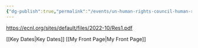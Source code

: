 ```yaml
---
{"dg-publish":true,"permalink":"/events/un-human-rights-council-human-rights-implications-of-new-and-emerging-technologies-in-the-military-domain/","tags":["#event","#unitednations"]}
---
```


https://ecnl.org/sites/default/files/2022-10/Res1.pdf

[[Key Dates\|Key Dates]]
[[My Front Page\|My Front Page]]


